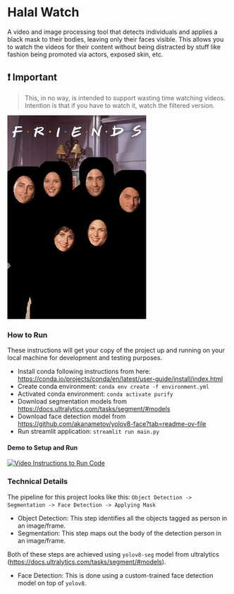 # Halal Watch
A video and image processing tool that detects individuals and applies a black mask to their bodies, leaving only their faces visible. This allows you to watch the videos for their content without being distracted by stuff like fashion being promoted via actors, exposed skin, etc.

## :exclamation: Important

> This, in no way, is intended to support wasting time watching videos.
> Intention is that if you have to watch it, watch the filtered version.

![Alt text](examples/results/processed_image.png)


### How to Run
These instructions will get your copy of the project up and running on your local machine for development and testing purposes.
- Install conda following instructions from here: https://conda.io/projects/conda/en/latest/user-guide/install/index.html
- Create conda environment: `conda env create -f environment.yml`
- Activated conda environment: `conda activate purify`
- Download segmentation models from https://docs.ultralytics.com/tasks/segment/#models
- Download face detection model from https://github.com/akanametov/yolov8-face?tab=readme-ov-file
- Run streamlit application: `streamlit run main.py`

#### Demo to Setup and Run
[![Video Instructions to Run Code](https://i.ytimg.com/vi/yUbNbFqGLZg/hqdefault.jpg)](https://youtu.be/yUbNbFqGLZg)

### Technical Details
The pipeline for this project looks like this: `Object Detection -> Segmentation -> Face Detection -> Applying Mask`

- Object Detection: This step identifies all the objects tagged as person in an image/frame. 
- Segmentation: This step maps out the body of the detection person in an image/frame.

Both of these steps are achieved using `yolov8-seg` model from ultralytics (https://docs.ultralytics.com/tasks/segment/#models).

- Face Detection: This is done using a custom-trained face detection model on top of `yolov8`.

